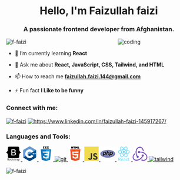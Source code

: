 
<h1 align="center">Hello, I'm Faizullah faizi</h1>
<h3 align="center">A passionate frontend developer from Afghanistan.</h3>
<img align="right" alt="coding" width="200" src="https://www.google.com/url?sa=i&url=https%3A%2F%2Fgifer.com%2Fen%2F3Eqa&psig=AOvVaw2-dUZdyWGXAZyIcrqvroF0&ust=1686279597202000&source=images&cd=vfe&ved=0CBEQjRxqFwoTCJiaw6HXsv8CFQAAAAAdAAAAABAl">

<p align="left"> <img src="https://komarev.com/ghpvc/?username=f-faizi&label=Profile%20views&color=0e75b6&style=flat" alt="f-faizi" /> </p>

- 🌱 I’m currently learning **React**

- 💬 Ask me about **React, JavaScript, CSS, Tailwind, and HTML**

- 📫 How to reach me **faizullah.faizi.144@gmail.com**

- ⚡ Fun fact **I Like to be funny**

<h3 align="left">Connect with me:</h3>
<p align="left">
<a href="https://dev.to/f-faizi" target="blank"><img align="center" src="https://raw.githubusercontent.com/rahuldkjain/github-profile-readme-generator/master/src/images/icons/Social/devto.svg" alt="f-faizi" height="30" width="40" /></a>
<a href="https://linkedin.com/in/https://www.linkedin.com/in/faizullah-faizi-145917267/" target="blank"><img align="center" src="https://raw.githubusercontent.com/rahuldkjain/github-profile-readme-generator/master/src/images/icons/Social/linked-in-alt.svg" alt="https://www.linkedin.com/in/faizullah-faizi-145917267/" height="30" width="40" /></a>
</p>

<h3 align="left">Languages and Tools:</h3>
<p align="left"> <a href="https://getbootstrap.com" target="_blank" rel="noreferrer"> <img src="https://raw.githubusercontent.com/devicons/devicon/master/icons/bootstrap/bootstrap-plain-wordmark.svg" alt="bootstrap" width="40" height="40"/> </a> <a href="https://www.w3schools.com/cpp/" target="_blank" rel="noreferrer"> <img src="https://raw.githubusercontent.com/devicons/devicon/master/icons/cplusplus/cplusplus-original.svg" alt="cplusplus" width="40" height="40"/> </a> <a href="https://www.w3schools.com/css/" target="_blank" rel="noreferrer"> <img src="https://raw.githubusercontent.com/devicons/devicon/master/icons/css3/css3-original-wordmark.svg" alt="css3" width="40" height="40"/> </a> <a href="https://git-scm.com/" target="_blank" rel="noreferrer"> <img src="https://www.vectorlogo.zone/logos/git-scm/git-scm-icon.svg" alt="git" width="40" height="40"/> </a> <a href="https://www.w3.org/html/" target="_blank" rel="noreferrer"> <img src="https://raw.githubusercontent.com/devicons/devicon/master/icons/html5/html5-original-wordmark.svg" alt="html5" width="40" height="40"/> </a> <a href="https://developer.mozilla.org/en-US/docs/Web/JavaScript" target="_blank" rel="noreferrer"> <img src="https://raw.githubusercontent.com/devicons/devicon/master/icons/javascript/javascript-original.svg" alt="javascript" width="40" height="40"/> </a> <a href="https://www.php.net" target="_blank" rel="noreferrer"> <img src="https://raw.githubusercontent.com/devicons/devicon/master/icons/php/php-original.svg" alt="php" width="40" height="40"/> </a> <a href="https://reactjs.org/" target="_blank" rel="noreferrer"> <img src="https://raw.githubusercontent.com/devicons/devicon/master/icons/react/react-original-wordmark.svg" alt="react" width="40" height="40"/> </a> <a href="https://redux.js.org" target="_blank" rel="noreferrer"> <img src="https://raw.githubusercontent.com/devicons/devicon/master/icons/redux/redux-original.svg" alt="redux" width="40" height="40"/> </a> <a href="https://tailwindcss.com/" target="_blank" rel="noreferrer"> <img src="https://www.vectorlogo.zone/logos/tailwindcss/tailwindcss-icon.svg" alt="tailwind" width="40" height="40"/> </a> </p>

<p><img align="center" src="https://github-readme-stats.vercel.app/api/top-langs?username=f-faizi&show_icons=true&locale=en&layout=compact" alt="f-faizi" /></p>
